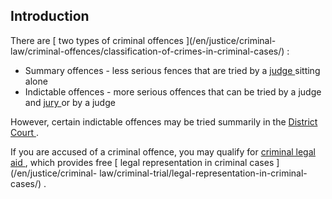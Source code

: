 ##  Introduction

There are [ two types of criminal offences ](/en/justice/criminal-
law/criminal-offences/classification-of-crimes-in-criminal-cases/) :

  * Summary offences - less serious fences that are tried by a [ judge ](/en/justice/courtroom/judge/) sitting alone 
  * Indictable offences - more serious offences that can be tried by a judge and [ jury ](/en/justice/courtroom/jury/) or by a judge 

However, certain indictable offences may be tried summarily in the [ District
Court ](/en/justice/courts-system/district-court/) .

If you are accused of a criminal offence, you may qualify for [ criminal legal
aid ](/en/justice/legal-aid-and-advice/criminal-legal-aid/) , which provides
free [ legal representation in criminal cases ](/en/justice/criminal-
law/criminal-trial/legal-representation-in-criminal-cases/) .

